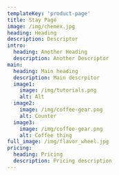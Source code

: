 ```yaml
---
templateKey: 'product-page'
title: Stay Page
image: /img/chemex.jpg
heading: Heading
description: Descriptor
intro:
  heading: Another Heading
  description: Another Descriptor
main:
  heading: Main heading
  description: Main descrpitor
  image1:
    image: /img/tutorials.png
    alt: Alt
  image2:
    image: /img/coffee-gear.png
    alt: Counter
  image3:
    image: /img/coffee-gear.png
    alt: Coffee thing
full_image: /img/flavor_wheel.jpg
pricing:
  heading: Pricing
  description: Pricing description
---
```

